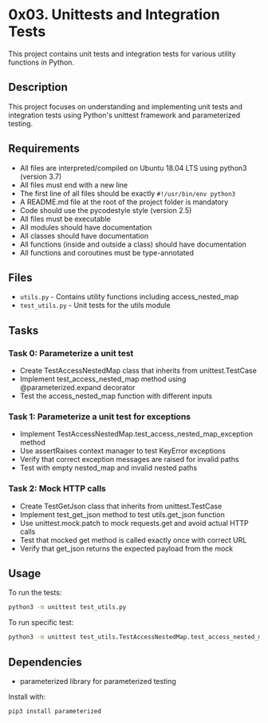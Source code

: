 # 0x03. Unittests and Integration Tests

This project contains unit tests and integration tests for various utility functions in Python.

## Description

This project focuses on understanding and implementing unit tests and integration tests using Python's unittest framework and parameterized testing.

## Requirements

- All files are interpreted/compiled on Ubuntu 18.04 LTS using python3 (version 3.7)
- All files must end with a new line
- The first line of all files should be exactly `#!/usr/bin/env python3`
- A README.md file at the root of the project folder is mandatory
- Code should use the pycodestyle style (version 2.5)
- All files must be executable
- All modules should have documentation
- All classes should have documentation
- All functions (inside and outside a class) should have documentation
- All functions and coroutines must be type-annotated

## Files

- `utils.py` - Contains utility functions including access_nested_map
- `test_utils.py` - Unit tests for the utils module

## Tasks

### Task 0: Parameterize a unit test
- Create TestAccessNestedMap class that inherits from unittest.TestCase
- Implement test_access_nested_map method using @parameterized.expand decorator
- Test the access_nested_map function with different inputs

### Task 1: Parameterize a unit test for exceptions
- Implement TestAccessNestedMap.test_access_nested_map_exception method
- Use assertRaises context manager to test KeyError exceptions
- Verify that correct exception messages are raised for invalid paths
- Test with empty nested_map and invalid nested paths

### Task 2: Mock HTTP calls
- Create TestGetJson class that inherits from unittest.TestCase
- Implement test_get_json method to test utils.get_json function
- Use unittest.mock.patch to mock requests.get and avoid actual HTTP calls
- Test that mocked get method is called exactly once with correct URL
- Verify that get_json returns the expected payload from the mock

## Usage

To run the tests:
```bash
python3 -m unittest test_utils.py
```

To run specific test:
```bash
python3 -m unittest test_utils.TestAccessNestedMap.test_access_nested_map
```

## Dependencies

- parameterized library for parameterized testing

Install with:
```bash
pip3 install parameterized
```